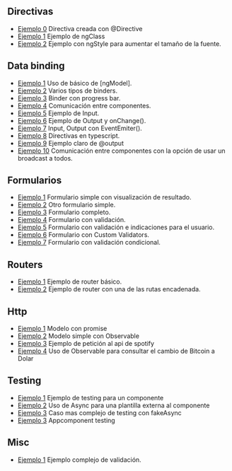 ## Directivas
- [Ejemplo 0](https://plnkr.co/edit/91jEaD) Directiva creada con @Directive
- [Ejemplo 1](https://plnkr.co/edit/3wR2NJ) Ejemplo de ngClass
- [Ejemplo 2](https://plnkr.co/edit/jqwA9A) Ejemplo con ngStyle para aumentar el tamaño de la fuente.

## Data binding
- [Ejemplo 1](https://plnkr.co/edit/tr2Fug) Uso de básico de [ngModel].
- [Ejemplo 2](https://plnkr.co/edit/enEbly) Varios tipos de binders.
- [Ejemplo 3](https://plnkr.co/edit/WugYX5) Binder con progress bar.
- [Ejemplo 4](https://plnkr.co/edit/UIkSri) Comunicación entre componentes.
- [Ejemplo 5](https://plnkr.co/edit/boLEnT) Ejemplo de Input.
- [Ejemplo 6](https://plnkr.co/edit/NsAaaU) Ejemplo de Output y onChange().
- [Ejemplo 7](https://plnkr.co/edit/nhCPQn) Input, Output con EventEmiter().
- [Ejemplo 8](https://plnkr.co/edit/WlvMGD) Directivas en typescript.
- [Ejemplo 9](https://plnkr.co/edit/YXx8xy) Ejemplo claro de @output
- [Ejemplo 10](https://plnkr.co/edit/nBMHpR) Comunicación entre componentes con la opción de usar un broadcast a todos.

## Formularios
- [Ejemplo 1](https://plnkr.co/edit/zG3YbgZBwSXF79ncxbL4) Formulario simple con visualización de resultado.
- [Ejemplo 2](https://plnkr.co/edit/OCzfuF) Otro formulario simple.
- [Ejemplo 3](https://plnkr.co/edit/QjWJkE) Formulario completo.
- [Ejemplo 4](https://plnkr.co/edit/98qvIA) Formulario con validación.
- [Ejemplo 5](https://plnkr.co/edit/M4s58rLOtfStvr0Xp178) Formulario con validación e indicaciones para el usuario.
- [Ejemplo 6](https://plnkr.co/edit/g4jicN) Formulario con Custom Validators.
- [Ejemplo 7](https://plnkr.co/edit/I74EEa) Formulario con validación condicional.

## Routers
- [Ejemplo 1](https://plnkr.co/edit/5bXClX) Ejemplo de router básico.
- [Ejemplo 2](https://plnkr.co/edit/A5S5Jh) Ejemplo de router con una de las rutas encadenada.

## Http
- [Ejemplo 1](https://plnkr.co/edit/U3c591) Modelo con promise
- [Ejemplo 2](https://plnkr.co/edit/aNjsth) Modelo simple con Observable
- [Ejemplo 3](https://plnkr.co/edit/p1ctac) Ejemplo de petición al api de spotify
- [Ejemplo 4](https://plnkr.co/edit/hbEaKh) Uso de Observable para consultar el cambio de Bitcoin a Dolar

## Testing
- [Ejemplo 1](https://plnkr.co/edit/MwId2t) Ejemplo de testing para un componente
- [Ejemplo 2](https://plnkr.co/edit/GSoa3V) Uso de Async para una plantilla externa al componente
- [Ejemplo 3](https://plnkr.co/edit/VJqGwi) Caso mas complejo de testing con fakeAsync
- [Ejemplo 3](https://plnkr.co/edit/88sDIS) Appcomponent testing

## Misc
- [Ejemplo 1](https://plnkr.co/edit/HlOqWj) Ejemplo complejo de validación.
